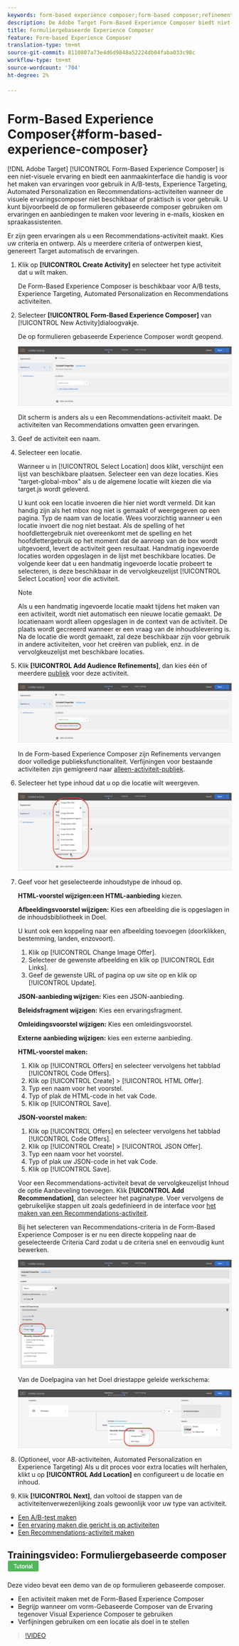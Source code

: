 ```yaml
---
keywords: form-based experience composer;form-based composer;refinements
description: De Adobe Target Form-Based Experience Composer biedt niet-visuele beleving.
title: Formuliergebaseerde Experience Composer
feature: Form-based Experience Composer
translation-type: tm+mt
source-git-commit: 8110807a73e4d6d9848a52224db04faba033c98c
workflow-type: tm+mt
source-wordcount: '704'
ht-degree: 2%

---
```



# Form-Based Experience Composer{#form-based-experience-composer}

[!DNL Adobe Target] [!UICONTROL Form-Based Experience Composer] is een niet-visuele ervaring en biedt een aanmaakinterface die handig is voor het maken van ervaringen voor gebruik in A/B-tests, Experience Targeting, Automated Personalization en Recommendations-activiteiten wanneer de visuele ervaringscomposer niet beschikbaar of praktisch is voor gebruik. U kunt bijvoorbeeld de op formulieren gebaseerde composer gebruiken om ervaringen en aanbiedingen te maken voor levering in e-mails, kiosken en spraakassistenten.

Er zijn geen ervaringen als u een Recommendations-activiteit maakt. Kies uw criteria en ontwerp. Als u meerdere criteria of ontwerpen kiest, genereert Target automatisch de ervaringen.

1. Klik op **[!UICONTROL Create Activity]** en selecteer het type activiteit dat u wilt maken.

   De Form-Based Experience Composer is beschikbaar voor A/B tests, Experience Targeting, Automated Personalization en Recommendations activiteiten.
1. Selecteer **[!UICONTROL Form-Based Experience Composer]** van [!UICONTROL New Activity]dialoogvakje.

   De op formulieren gebaseerde Experience Composer wordt geopend.

   ![](assets/location_refinements.png)

   Dit scherm is anders als u een Recommendations-activiteit maakt. De activiteiten van Recommendations omvatten geen ervaringen.
1. Geef de activiteit een naam.
1. Selecteer een locatie.

   Wanneer u in [!UICONTROL Select Location] doos klikt, verschijnt een lijst van beschikbare plaatsen. Selecteer een van deze locaties. Kies &quot;target-global-mbox&quot; als u de algemene locatie wilt kiezen die via target.js wordt geleverd.

   U kunt ook een locatie invoeren die hier niet wordt vermeld. Dit kan handig zijn als het mbox nog niet is gemaakt of weergegeven op een pagina. Typ de naam van de locatie. Wees voorzichtig wanneer u een locatie invoert die nog niet bestaat. Als de spelling of het hoofdlettergebruik niet overeenkomt met de spelling en het hoofdlettergebruik op het moment dat de aanroep van de box wordt uitgevoerd, levert de activiteit geen resultaat. Handmatig ingevoerde locaties worden opgeslagen in de lijst met beschikbare locaties. De volgende keer dat u een handmatig ingevoerde locatie probeert te selecteren, is deze beschikbaar in de vervolgkeuzelijst [!UICONTROL Select Location] voor die activiteit.

   >[!NOTE]
   >
   >Als u een handmatig ingevoerde locatie maakt tijdens het maken van een activiteit, wordt niet automatisch een nieuwe locatie gemaakt. De locatienaam wordt alleen opgeslagen in de context van de activiteit. De plaats wordt gecreeerd wanneer er een vraag van de inhoudslevering is. Na de locatie die wordt gemaakt, zal deze beschikbaar zijn voor gebruik in andere activiteiten, voor het creëren van publiek, enz. in de vervolgkeuzelijst met beschikbare locaties.

1. Klik **[!UICONTROL Add Audience Refinements]**, dan kies één of meerdere [publiek](/help/c-target/target.md#concept_A782F8481A5041EBA75103CB26376522) voor deze activiteit.

   ![](assets/location_refinements_2.png)

   In de Form-based Experience Composer zijn Refinements vervangen door volledige publieksfunctionaliteit. Verfijningen voor bestaande activiteiten zijn gemigreerd naar [alleen-activiteit-publiek](/help/c-target/creating-activity-only-audience.md#concept_A6BADCF530ED4AE1852E677FEBE68483).
1. Selecteer het type inhoud dat u op die locatie wilt weergeven.

   ![](assets/form_content.png)

1. Geef voor het geselecteerde inhoudstype de inhoud op.

   **HTML-voorstel wijzigen:een HTML-aanbieding** kiezen.

   **Afbeeldingsvoorstel wijzigen:** Kies een afbeelding die is opgeslagen in de inhoudsbibliotheek in Doel.

   U kunt ook een koppeling naar een afbeelding toevoegen (doorklikken, bestemming, landen, enzovoort).

   1. Klik op [!UICONTROL Change Image Offer].
   1. Selecteer de gewenste afbeelding en klik op [!UICONTROL Edit Links].
   1. Geef de gewenste URL of pagina op uw site op en klik op [!UICONTROL Update].

   **JSON-aanbieding wijzigen:** Kies een JSON-aanbieding.

   **Beleidsfragment wijzigen:** Kies een ervaringsfragment.

   **Omleidingsvoorstel wijzigen:** Kies een omleidingsvoorstel.

   **Externe aanbieding wijzigen:** kies een externe aanbieding.

   **HTML-voorstel maken:**

   1. Klik op [!UICONTROL Offers] en selecteer vervolgens het tabblad [!UICONTROL Code Offers].
   1. Klik op [!UICONTROL Create] > [!UICONTROL HTML Offer].
   1. Typ een naam voor het voorstel.
   1. Typ of plak de HTML-code in het vak Code.
   1. Klik op [!UICONTROL Save].

   **JSON-voorstel maken:**

   1. Klik op [!UICONTROL Offers] en selecteer vervolgens het tabblad [!UICONTROL Code Offers].
   1. Klik op [!UICONTROL Create] > [!UICONTROL JSON Offer].
   1. Typ een naam voor het voorstel.
   1. Typ of plak uw JSON-code in het vak Code.
   1. Klik op [!UICONTROL Save].

   Voor een Recommendations-activiteit bevat de vervolgkeuzelijst Inhoud de optie Aanbeveling toevoegen. Klik **[!UICONTROL Add Recommendation]**, dan selecteer het paginatype. Voer vervolgens de gebruikelijke stappen uit zoals gedefinieerd in de interface voor [het maken van een Recommendations-activiteit](/help/c-recommendations/t-create-recs-activity/create-recs-activity.md).

   Bij het selecteren van Recommendations-criteria in de Form-Based Experience Composer is er nu een directe koppeling naar de geselecteerde Criteria Card zodat u de criteria snel en eenvoudig kunt bewerken.

   ![](assets/change_criteria.png)

   Van de Doelpagina van het Doel driestappe geleide werkschema:

   ![](assets/change_criteria_2.png)

1. (Optioneel, voor AB-activiteiten, Automated Personalization en Experience Targeting) Als u dit proces voor extra locaties wilt herhalen, klikt u op **[!UICONTROL Add Location]** en configureert u de locatie en inhoud.
1. Klik **[!UICONTROL Next]**, dan voltooi de stappen van de activiteitenverwezenlijking zoals gewoonlijk voor uw type van activiteit.

* [Een A/B-test maken](/help/c-activities/t-test-ab/t-test-create-ab/test-create-ab.md)
* [Een ervaring maken die gericht is op activiteiten](/help/c-activities/t-experience-target/t-xt-create/xt-create.md#task_D6B3429AC31549E1A70EDF04B3DDC765)
* [Een Recommendations-activiteit maken](/help/c-recommendations/t-create-recs-activity/create-recs-activity.md#task_6874328773C64C44A73F0A130AD3F96F)

## Trainingsvideo: Formuliergebaseerde composer ![Zelfstudie-badge](/help/assets/tutorial.png)

Deze video bevat een demo van de op formulieren gebaseerde composer.

* Een activiteit maken met de Form-Based Experience Composer
* Begrijp wanneer om vorm-Gebaseerde Composer van de Ervaring tegenover Visual Experience Composer te gebruiken
* Verfijningen gebruiken om een locatie als doel in te stellen

>[!VIDEO](https://video.tv.adobe.com/v/17390)